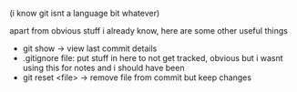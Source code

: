 (i know git isnt a language bit whatever)

apart from obvious stuff i already know, here are some other useful things
- git show -> view last commit details
- .gitignore file: put stuff in here to not get tracked, obvious but i wasnt using this for notes and i should have been
- git reset \<file\> -> remove file from commit but keep changes
